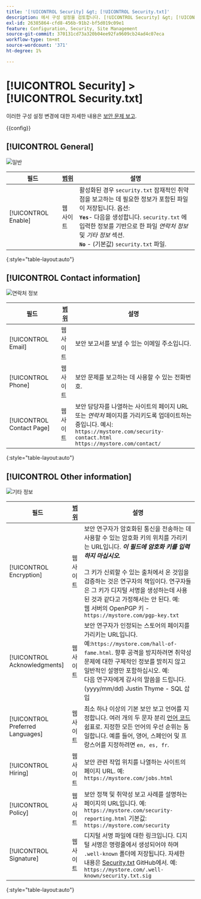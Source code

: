 ```yaml
---
title: '[!UICONTROL Security] &gt; [!UICONTROL Security.txt]'
description: 에서 구성 설정을 검토합니다. [!UICONTROL Security] &gt; [!UICONTROL Security.txt] 상거래 관리자의 페이지입니다.
exl-id: 26385864-cfd8-456b-91b2-bf5d019c09e1
feature: Configuration, Security, Site Management
source-git-commit: 370131cd73a320b04ee92fa9609cb24ad4c07eca
workflow-type: tm+mt
source-wordcount: '371'
ht-degree: 1%

---
```


# [!UICONTROL Security] > [!UICONTROL Security.txt]

이러한 구성 설정 변경에 대한 자세한 내용은 [보안 문제 보고](../../systems/security-issue-reporting.md).

{{config}}

## [!UICONTROL General]

![일반](./assets/txt-general.png)<!-- zoom -->

| 필드 | [범위](../../getting-started/websites-stores-views.md#scope-settings) | 설명 |
|--- |--- |--- |
| [!UICONTROL Enable] | 웹 사이트 | 활성화된 경우 `security.txt` 잠재적인 취약점을 보고하는 데 필요한 정보가 포함된 파일이 저장됩니다. 옵션:<br />**`Yes`**- 다음을 생성합니다. `security.txt` 에 입력한 정보를 기반으로 한 파일 _연락처 정보_ 및 _기타 정보_ 섹션.<br />**`No`** - (기본값) `security.txt` 파일. |

{:style=&quot;table-layout:auto&quot;}

## [!UICONTROL Contact information]

![연락처 정보](./assets/txt-contact-info.png)<!-- zoom -->

| 필드 | [범위](../../getting-started/websites-stores-views.md#scope-settings) | 설명 |
|--- |--- |--- |
| [!UICONTROL Email] | 웹 사이트 | 보안 보고서를 보낼 수 있는 이메일 주소입니다. |
| [!UICONTROL Phone] | 웹 사이트 | 보안 문제를 보고하는 데 사용할 수 있는 전화번호. |
| [!UICONTROL Contact Page] | 웹 사이트 | 보안 담당자를 나열하는 사이트의 페이지 URL 또는 _연락처_ 페이지를 가리키도록 업데이트하는 중입니다. 예시: <br/>`https://mystore.com/security-contact.html`<br/>`https://mystore.com/contact/` |

{:style=&quot;table-layout:auto&quot;}

## [!UICONTROL Other information]

![기타 정보](./assets/txt-other-info.png)<!-- zoom -->

| 필드 | [범위](../../getting-started/websites-stores-views.md#scope-settings) | 설명 |
|--- |--- |--- |
| [!UICONTROL Encryption] | 웹 사이트 | 보안 연구자가 암호화된 통신을 전송하는 데 사용할 수 있는 암호화 키의 위치를 가리키는 URL입니다. _**이 필드에 암호화 키를 입력하지 마십시오.**_ <br/><br/>그 키가 신뢰할 수 있는 출처에서 온 것임을 검증하는 것은 연구자의 책임이다. 연구자들은 그 키가 디지털 서명을 생성하는데 사용된 것과 같다고 가정해서는 안 된다. 예:<br />웹 서버의 OpenPGP 키 - `https://mystore.com/pgp-key.txt` |
| [!UICONTROL Acknowledgments] | 웹 사이트 | 보안 연구자가 인정되는 스토어의 페이지를 가리키는 URL입니다. 예:`https://mystore.com/hall-of-fame.html`. 향후 공격을 방지하려면 취약성 문제에 대한 구체적인 정보를 밝히지 않고 일반적인 설명만 포함하십시오. 예:<br />다음 연구자에게 감사의 말씀을 드립니다.<br />(yyyy/mm/dd) Justin Thyme - SQL 삽입 |
| [!UICONTROL Preferred Languages] | 웹 사이트 | 최소 하나 이상의 기본 보안 보고 언어를 지정합니다. 여러 개의 두 문자 분리 [언어 코드](https://en.wikipedia.org/wiki/List_of_ISO_639-1_codes) 쉼표로. 지정한 모든 언어의 우선 순위는 동일합니다. 예를 들어, 영어, 스페인어 및 프랑스어를 지정하려면 `en, es, fr`. |
| [!UICONTROL Hiring] | 웹 사이트 | 보안 관련 작업 위치를 나열하는 사이트의 페이지 URL. 예: `https://mystore.com/jobs.html` |
| [!UICONTROL Policy] | 웹 사이트 | 보안 정책 및 취약성 보고 사례를 설명하는 페이지의 URL입니다. 예: `https://mystore.com/security-reporting.html` 기본값: `https://mystore.com/security` |
| [!UICONTROL Signature] | 웹 사이트 | 디지털 서명 파일에 대한 링크입니다. 디지털 서명은 명령줄에서 생성되어야 하며 `.well-known` 폴더에 저장됩니다. 자세한 내용은 [Security.txt](https://github.com/magento/security-package/blob/1.0-develop/Securitytxt/README.md) GitHub에서. 예: `https://mystore.com/.well-known/security.txt.sig` |

{:style=&quot;table-layout:auto&quot;}
